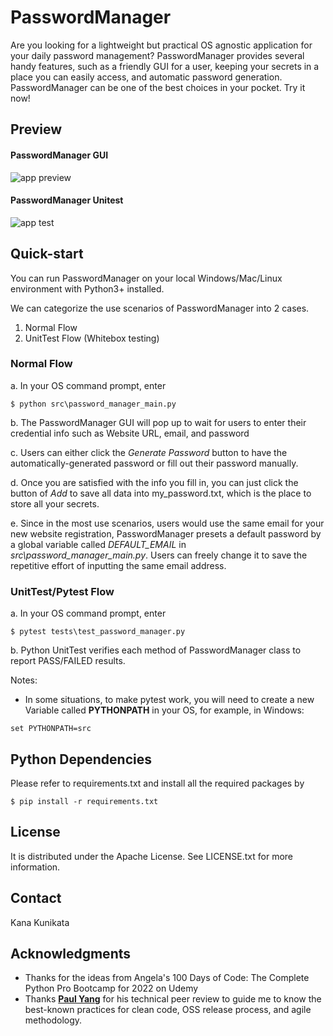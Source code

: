 # PasswordManager

Are you looking for a lightweight but practical OS agnostic application for your daily password management? PasswordManager provides several handy features, such as a friendly GUI for a user, keeping your secrets in a place you can easily access, and automatic password generation. PasswordManager can be one of the best choices in your pocket. 
Try it now!

## Preview

#### PasswordManager GUI

![app preview](https://user-images.githubusercontent.com/4502089/162113351-0cc985b4-3212-4402-babd-38f2f19ac269.PNG)

#### PasswordManager Unitest

![app test](https://user-images.githubusercontent.com/4502089/162113384-93884f2f-c427-4289-8e26-292b45c8a274.PNG)

## Quick-start

You can run PasswordManager on your local Windows/Mac/Linux environment with Python3+ installed. 

We can categorize the use scenarios of PasswordManager into 2 cases. 
1. Normal Flow 
2. UnitTest Flow (Whitebox testing)

### Normal Flow 

a. In your OS command prompt, enter 
```
$ python src\password_manager_main.py
```

b. The PasswordManager GUI will pop up to wait for users to enter their credential info such as Website URL, email, and password

c. Users can either click the *Generate Password* button to have the automatically-generated password or fill out their password manually. 

d. Once you are satisfied with the info you fill in, you can just click the button of *Add* to save all data into my_password.txt, which is the place to store all your secrets.

e. Since in the most use scenarios, users would use the same email for your new website registration, PasswordManager presets a default password by a global variable called *DEFAULT_EMAIL* in *src\password_manager_main.py*. Users can freely change it to save the repetitive effort of inputting the same email address.  


### UnitTest/Pytest Flow
a.  In your OS command prompt, enter 
```
$ pytest tests\test_password_manager.py
```

b.  Python UnitTest verifies each method of PasswordManager class to report PASS/FAILED results. 

Notes: 

- In some situations, to make pytest work, you will need to create a new Variable called 
**PYTHONPATH** in your OS, for example, in Windows:
```
set PYTHONPATH=src
```

## Python Dependencies

Please refer to requirements.txt and install all the required packages by 
```
$ pip install -r requirements.txt
```

## License

It is distributed under the Apache License. See LICENSE.txt for more information.

## Contact

Kana Kunikata

## Acknowledgments

- Thanks for the ideas from Angela's 100 Days of Code: The Complete Python Pro Bootcamp for 2022 on Udemy
- Thanks [**Paul Yang**](https://github.com/paulyang0125) for his technical peer review to guide me to know the best-known practices for clean code, OSS release process, and agile methodology.    
